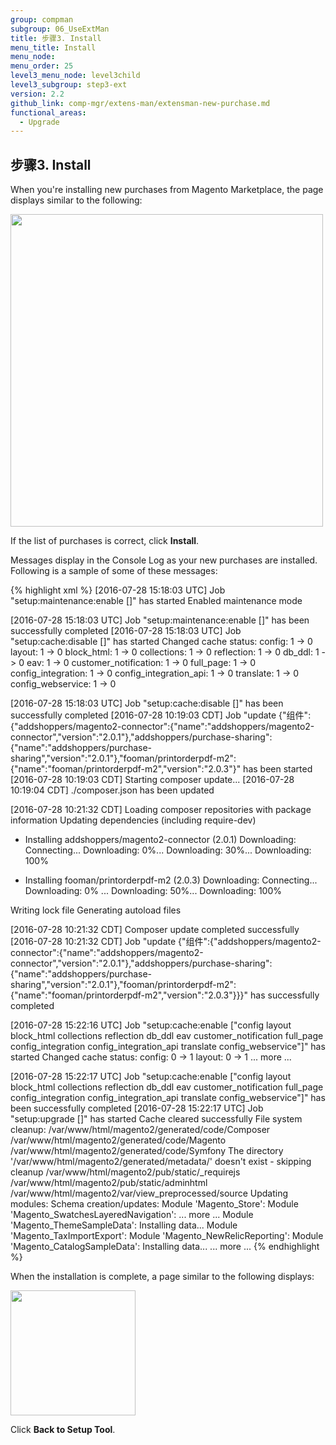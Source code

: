 ```yaml
---
group: compman
subgroup: 06_UseExtMan
title: 步骤3. Install
menu_title: Install
menu_node:
menu_order: 25
level3_menu_node: level3child
level3_subgroup: step3-ext
version: 2.2
github_link: comp-mgr/extens-man/extensman-new-purchase.md
functional_areas:
  - Upgrade
---
```


## 步骤3. Install
When you're installing new purchases from Magento Marketplace, the page displays similar to the following:

<img src="{{ site.baseurl }}/common/images/extensman_new-purchases-step3install.png" width="500px">

If the list of purchases is correct, click **Install**.

Messages display in the Console Log as your new purchases are installed. Following is a sample of some of these messages:

{% highlight xml %}
[2016-07-28 15:18:03 UTC] Job "setup:maintenance:enable []" has started
Enabled maintenance mode

[2016-07-28 15:18:03 UTC] Job "setup:maintenance:enable []" has been successfully completed
[2016-07-28 15:18:03 UTC] Job "setup:cache:disable []" has started
Changed cache status:
config: 1 -> 0
layout: 1 -> 0
block_html: 1 -> 0
collections: 1 -> 0
reflection: 1 -> 0
db_ddl: 1 -> 0
eav: 1 -> 0
customer_notification: 1 -> 0
full_page: 1 -> 0
config_integration: 1 -> 0
config_integration_api: 1 -> 0
translate: 1 -> 0
config_webservice: 1 -> 0

[2016-07-28 15:18:03 UTC] Job "setup:cache:disable []" has been successfully completed
[2016-07-28 10:19:03 CDT] Job "update {"组件":{"addshoppers/magento2-connector":{"name":"addshoppers/magento2-connector","version":"2.0.1"},"addshoppers/purchase-sharing":{"name":"addshoppers/purchase-sharing","version":"2.0.1"},"fooman/printorderpdf-m2":{"name":"fooman/printorderpdf-m2","version":"2.0.3"}" has been started
[2016-07-28 10:19:03 CDT] Starting composer update...
[2016-07-28 10:19:04 CDT] ./composer.json has been updated

[2016-07-28 10:21:32 CDT] Loading composer repositories with package information
Updating dependencies (including require-dev)
- Installing addshoppers/magento2-connector (2.0.1)
Downloading: Connecting... Downloading: 0%... Downloading: 30%... Downloading: 100%

- Installing fooman/printorderpdf-m2 (2.0.3)
Downloading: Connecting... Downloading: 0% ... Downloading: 50%... Downloading: 100%

Writing lock file
Generating autoload files

[2016-07-28 10:21:32 CDT] Composer update completed successfully
[2016-07-28 10:21:32 CDT] Job "update {"组件":{"addshoppers/magento2-connector":{"name":"addshoppers/magento2-connector","version":"2.0.1"},"addshoppers/purchase-sharing":{"name":"addshoppers/purchase-sharing","version":"2.0.1"},"fooman/printorderpdf-m2":{"name":"fooman/printorderpdf-m2","version":"2.0.3"}}}" has successfully completed

[2016-07-28 15:22:16 UTC] Job "setup:cache:enable ["config layout block_html collections reflection db_ddl eav customer_notification full_page config_integration config_integration_api translate config_webservice"]" has started
Changed cache status:
config: 0 -> 1
layout: 0 -> 1
... more ...

[2016-07-28 15:22:17 UTC] Job "setup:cache:enable ["config layout block_html collections reflection db_ddl eav customer_notification full_page config_integration config_integration_api translate config_webservice"]" has been successfully completed
[2016-07-28 15:22:17 UTC] Job "setup:upgrade []" has started
Cache cleared successfully
File system cleanup:
/var/www/html/magento2/generated/code/Composer
/var/www/html/magento2/generated/code/Magento
/var/www/html/magento2/generated/code/Symfony
The directory '/var/www/html/magento2/generated/metadata/' doesn't exist - skipping cleanup
/var/www/html/magento2/pub/static/_requirejs
/var/www/html/magento2/pub/static/adminhtml
/var/www/html/magento2/var/view_preprocessed/source
Updating modules:
Schema creation/updates:
Module 'Magento_Store':
Module 'Magento_SwatchesLayeredNavigation':
... more ...
Module 'Magento_ThemeSampleData':
Installing data... 
Module 'Magento_TaxImportExport':
Module 'Magento_NewRelicReporting':
Module 'Magento_CatalogSampleData':
Installing data...
... more ...
{% endhighlight %}

When the installation is complete, a page similar to the following displays:

<img src="{{ site.baseurl }}/common/images/extensman_new-purchases_finish.png" width="200px">

Click **Back to Setup Tool**.
